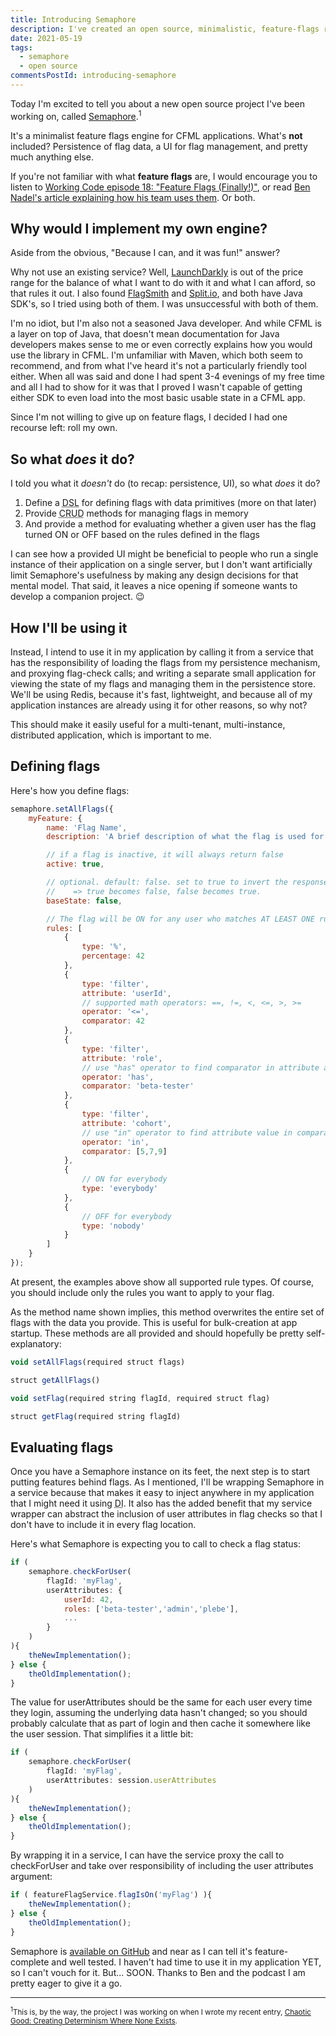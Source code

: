 ```yaml
---
title: Introducing Semaphore
description: I've created an open source, minimalistic, feature-flags rules engine for CFML.
date: 2021-05-19
tags:
  - semaphore
  - open source
commentsPostId: introducing-semaphore
---
```


Today I'm excited to tell you about a new open source project I've been working on, called [Semaphore][github].<sup>1</sup>

It's a minimalist feature flags engine for CFML applications. What's **not** included? Persistence of flag data, a UI for flag management, and pretty much anything else.

If you're not familiar with what **feature flags** are, I would encourage you to listen to [Working Code episode 18: "Feature Flags (Finally!)"][wcff], or read [Ben Nadel's article explaining how his team uses them][benblog]. Or both.

## Why would I implement my own engine?

Aside from the obvious, "Because I can, and it was fun!" answer?

Why not use an existing service? Well, [LaunchDarkly][launchdarkly] is out of the price range for the balance of what I want to do with it and what I can afford, so that rules it out. I also found [FlagSmith][flagsmith] and [Split.io][splitio], and both have Java SDK's, so I tried using both of them. I was unsuccessful with both of them.

I'm no idiot, but I'm also not a seasoned Java developer. And while CFML is a layer on top of Java, that doesn't mean documentation for Java developers makes sense to me or even correctly explains how you would use the library in CFML. I'm unfamiliar with Maven, which both seem to recommend, and from what I've heard it's not a particularly friendly tool either. When all was said and done I had spent 3-4 evenings of my free time and all I had to show for it was that I proved I wasn't capable of getting either SDK to even load into the most basic usable state in a CFML app.

Since I'm not willing to give up on feature flags, I decided I had one recourse left: roll my own.

## So what _does_ it do?

I told you what it _doesn't_ do (to recap: persistence, UI), so what _does_ it do?

1. Define a <acronym title="Domain Specific Language">DSL</acronym> for defining flags with data primitives (more on that later)
2. Provide <acronym title="Create, Read, Update, Delete">CRUD</acronym> methods for managing flags in memory
3. And provide a method for evaluating whether a given user has the flag turned ON or OFF based on the rules defined in the flags

I can see how a provided UI might be beneficial to people who run a single instance of their application on a single server, but I don't want artificially limit Semaphore's usefulness by making any design decisions for that mental model. That said, it leaves a nice opening if someone wants to develop a companion project. 😉

## How I'll be using it

Instead, I intend to use it in my application by calling it from a service that has the responsibility of loading the flags from my persistence mechanism, and proxying flag-check calls; and writing a separate small application for viewing the state of my flags and managing them in the persistence store. We'll be using Redis, because it's fast, lightweight, and because all of my application instances are already using it for other reasons, so why not?

This should make it easily useful for a multi-tenant, multi-instance, distributed application, which is important to me.

## Defining flags

Here's how you define flags:

```js
semaphore.setAllFlags({
	myFeature: {
		name: 'Flag Name',
		description: 'A brief description of what the flag is used for',

		// if a flag is inactive, it will always return false
		active: true,

		// optional. default: false. set to true to invert the response
		//    => true becomes false, false becomes true.
		baseState: false,

		// The flag will be ON for any user who matches AT LEAST ONE rule
		rules: [
			{
				type: '%',
				percentage: 42
			},
			{
				type: 'filter',
				attribute: 'userId',
				// supported math operators: ==, !=, <, <=, >, >=
				operator: '<=',
				comparator: 42
			},
			{
				type: 'filter',
				attribute: 'role',
				// use "has" operator to find comparator in attribute array
				operator: 'has',
				comparator: 'beta-tester'
			},
			{
				type: 'filter',
				attribute: 'cohort',
				// use "in" operator to find attribute value in comparator array
				operator: 'in',
				comparator: [5,7,9]
			},
			{
				// ON for everybody
				type: 'everybody'
			},
			{
				// OFF for everybody
				type: 'nobody'
			}
		]
	}
});
```

At present, the examples above show all supported rule types. Of course, you should include only the rules you want to apply to your flag.

As the method name shown implies, this method overwrites the entire set of flags with the data you provide. This is useful for bulk-creation at app startup. These methods are all provided and should hopefully be pretty self-explanatory:

```js
void setAllFlags(required struct flags)

struct getAllFlags()

void setFlag(required string flagId, required struct flag)

struct getFlag(required string flagId)
```

## Evaluating flags

Once you have a Semaphore instance on its feet, the next step is to start putting features behind flags. As I mentioned, I'll be wrapping Semaphore in a service because that makes it easy to inject anywhere in my application that I might need it using <acronym title="Dependency Injection">DI</acronym>. It also has the added benefit that my service wrapper can abstract the inclusion of user attributes in flag checks so that I don't have to include it in every flag location.

Here's what Semaphore is expecting you to call to check a flag status:

```js
if (
	semaphore.checkForUser(
		flagId: 'myFlag',
		userAttributes: {
			userId: 42,
			roles: ['beta-tester','admin','plebe'],
			...
		}
	)
){
	theNewImplementation();
} else {
	theOldImplementation();
}
```

The value for userAttributes should be the same for each user every time they login, assuming the underlying data hasn't changed; so you should probably calculate that as part of login and then cache it somewhere like the user session. That simplifies it a little bit:

```js
if (
	semaphore.checkForUser(
		flagId: 'myFlag',
		userAttributes: session.userAttributes
	)
){
	theNewImplementation();
} else {
	theOldImplementation();
}
```

By wrapping it in a service, I can have the service proxy the call to checkForUser and take over responsibility of including the user attributes argument:

```js
if ( featureFlagService.flagIsOn('myFlag') ){
	theNewImplementation();
} else {
	theOldImplementation();
}
```

Semaphore is [available on GitHub][github] and near as I can tell it's feature-complete and well tested. I haven't had time to use it in my application YET, so I can't vouch for it. But... SOON. Thanks to Ben and the podcast I am pretty eager to give it a go.

---
<small><sup>1</sup>This is, by the way, the project I was working on when I wrote my recent entry, [Chaotic Good: Creating Determinism Where None Exists][chaotic-good].</small>

[github]: https://github.com/atuttle/semaphore
[wcff]: https://workingcode.dev/episodes/018-feature-flags-finally/
[benblog]: https://www.bennadel.com/blog/3766-my-personal-best-practices-for-using-launchdarkly-feature-flags.htm
[launchdarkly]: https://launchdarkly.com
[flagsmith]: https://flagsmith.com
[splitio]: https://www.split.io
[chaotic-good]: /blog/2021/chaotic-good-creating-determinism-where-none-exists/
